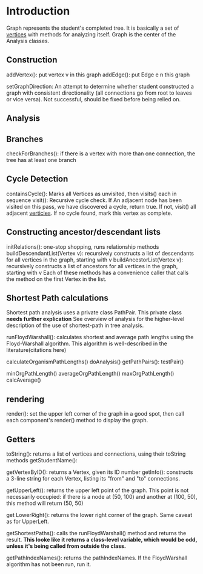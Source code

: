 # Introduction #
Graph represents the student's completed tree. It is basically a set of [vertices](Vertex.md) with methods for analyzing itself. Graph is the center of the Analysis classes.



## Construction ##
addVertex(): put vertex v in this graph
addEdge(): put Edge e n this graph

setGraphDirection: An attempt to determine whether student constructed a graph with consistent directionality (all connections go from root to leaves or vice versa). Not successful, should be fixed before being relied on.


## Analysis ##
## Branches ##
checkForBranches(): if there is a vertex with more than one connection, the tree has at least one branch


## Cycle Detection ##
containsCycle(): Marks all Vertices as unvisited, then visits() each in sequence
visit(): Recursive cycle check. If An adjacent node has been visited on this pass, we have discovered a cycle, return true. If not, visit() all adjacent [verticies](Vertex.md). If no cycle found, mark this vertex as complete.

## Constructing ancestor/descendant lists ##

initRelations(): one-stop shopping, runs relationship methods
buildDescendantList(Vertex v): recursively constructs a list of descendants for all vertices in the graph, starting with v
buildAncestorList(Vertex v): recursively constructs a list of ancestors for all vertices in the graph, starting with v
Each of these methods has a convenience caller that calls the method on the first Vertex in the list.

## Shortest Path calculations ##
Shortest path analysis uses a private class PathPair. This private class **needs further explication** See overview of analysis for the higher-level description of the use of shortest-path in tree analysis.

runFloydWarshall(): calculates shortest and average path lengths using the Floyd-Warshall algorithm. This algorithm is well-described in the literature(citations here)

calculateOrganismPathLengths()
doAnalysis()
getPathPairs():
testPair()

minOrgPathLength()
averageOrgPathLength()
maxOrgPathLength()
calcAverage()



## rendering ##
render(): set the upper left corner of the graph in a good spot, then call each component's render() method to display the graph.

## Getters ##
toString(): returns a list of vertices and connections, using their toString methods
getStudentName():

getVertexByID(): returns a Vertex, given its ID number
getInfo(): constructs a 3-line string for each Vertex, listing its "from" and "to" connections.

getUpperLeft(): returns the upper left point of the graph. This point is not necessarily occupied: if there is a node at (50, 100) and another at (100, 50), this method will return (50, 50)

get LowerRight(): returns the lower right corner of the graph. Same caveat as for UpperLeft.

getShortestPaths(): calls the runFloydWarshall() method and returns the result. **This looke like it returns a class-level variable, which would be odd, unless it's being called from outside the class.**


getPathIndexNames(): returns the pathIndexNames. If the FloydWarshall algorithm has not been run, run it.